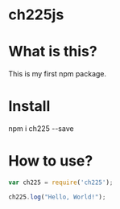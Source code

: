# ch225js
# What is this?

This is my first npm package.

# Install

npm i ch225 --save

# How to use?

```javascript
var ch225 = require('ch225');

ch225.log("Hello, World!");
```
